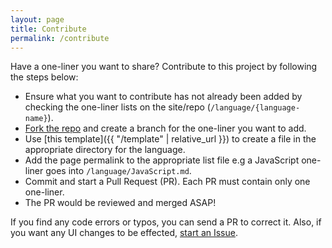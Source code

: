 ```yaml
---
layout: page
title: Contribute
permalink: /contribute
---
```


Have a one-liner you want to share? Contribute to this project by following the steps below:
- Ensure what you want to contribute has not already been added by checking the one-liner lists on the site/repo (`/language/{language-name}`).
- [Fork the repo](https://github.com/nicholaskajoh/book-of-one-liners) and create a branch for the one-liner you want to add.
- Use [this template]({{ "/template" | relative_url }}) to create a file in the appropriate directory for the language.
- Add the page permalink to the appropriate list file e.g a JavaScript one-liner goes into `/language/JavaScript.md`.
- Commit and start a Pull Request (PR). Each PR must contain only one one-liner.
- The PR would be reviewed and merged ASAP!
  
If you find any code errors or typos, you can send a PR to correct it. Also, if you want any UI changes to be effected, [start an Issue](https://github.com/nicholaskajoh/book-of-one-liners/issues).
